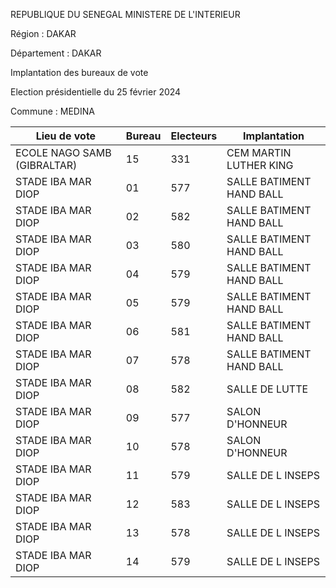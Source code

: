 REPUBLIQUE DU SENEGAL MINISTERE DE L'INTERIEUR

Région : DAKAR

Département : DAKAR

Implantation des bureaux de vote

Election présidentielle du 25 février 2024

Commune : MEDINA

| Lieu de vote | Bureau | Electeurs | Implantation |
| - | - | - | - |
| ECOLE NAGO SAMB (GIBRALTAR) | 15 | 331 | CEM MARTIN LUTHER KING |
| STADE IBA MAR DIOP | 01 | 577 | SALLE BATIMENT HAND BALL |
| STADE IBA MAR DIOP | 02 | 582 | SALLE BATIMENT HAND BALL |
| STADE IBA MAR DIOP | 03 | 580 | SALLE BATIMENT HAND BALL |
| STADE IBA MAR DIOP | 04 | 579 | SALLE BATIMENT HAND BALL |
| STADE IBA MAR DIOP | 05 | 579 | SALLE BATIMENT HAND BALL |
| STADE IBA MAR DIOP | 06 | 581 | SALLE BATIMENT HAND BALL |
| STADE IBA MAR DIOP | 07 | 578 | SALLE BATIMENT HAND BALL |
| STADE IBA MAR DIOP | 08 | 582 | SALLE DE LUTTE |
| STADE IBA MAR DIOP | 09 | 577 | SALON D'HONNEUR |
| STADE IBA MAR DIOP | 10 | 578 | SALON D'HONNEUR |
| STADE IBA MAR DIOP | 11 | 579 | SALLE DE L INSEPS |
| STADE IBA MAR DIOP | 12 | 583 | SALLE DE L INSEPS |
| STADE IBA MAR DIOP | 13 | 578 | SALLE DE L INSEPS |
| STADE IBA MAR DIOP | 14 | 579 | SALLE DE L INSEPS |

<!-- PageNumber="24/43" -->
